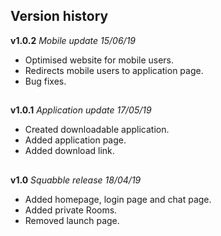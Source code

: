 ## Version history

**v1.0.2** 
*Mobile update* 
*15/06/19*

 - Optimised website for mobile users.
 - Redirects mobile users to application page.
 - Bug fixes.

##
**v1.0.1** 
*Application update* 
*17/05/19*
 - Created downloadable application.
 - Added application page.
 - Added download link.

##
**v1.0** 
*Squabble release*
*18/04/19*
 - Added homepage, login page and chat page. 
 - Added private Rooms.
 - Removed launch page.
